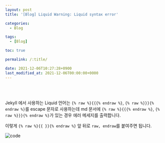 ```yaml
---
layout: post
title: '[Blog] Liquid Warning: Liquid syntax error'

categories: 
  - Blog

tags: 
  - [Blog]

toc: true

permalink: /:title/

date: 2021-12-06T10:27:28+0900
last_modified_at: 2021-12-06T00:00:00+0000
---
```


<br>
<br>

Jekyll 에서 사용하는 Liquid 언어는 `{% raw %}{{{% endraw %}`, `{% raw %}}}{% endraw %}`를 escape 문자로 사용하는데 md 문서에 `{% raw %}{{{% endraw %}`, `{% raw %}}}{% endraw %}`가 있는 경우 에러 메세지를 출력합니다.

이렇게 `{% raw %}{{ }}{% endraw %}` 앞 뒤로 `raw, endraw`를 붙여주면 됩니다.

![code](https://user-images.githubusercontent.com/87692499/144773422-3659b60d-86e4-4095-bbdf-08e706e35af0.png)